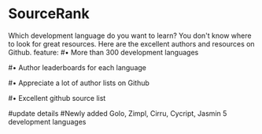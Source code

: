 # SourceRank

Which development language do you want to learn? You don't know where to look for great resources. Here are the excellent authors and resources on Github.
feature:
#• More than 300 development languages


#• Author leaderboards for each language


#• Appreciate a lot of author lists on Github


#• Excellent github source list


#update details 
#Newly added Golo, Zimpl, Cirru, Cycript, Jasmin 5 development languages
